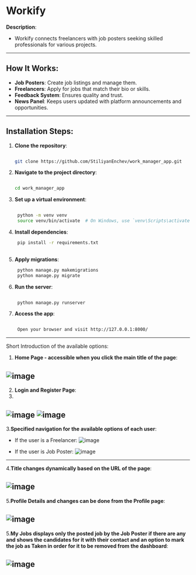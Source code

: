 # **Workify**

**Description**:  
- Workify connects freelancers with job posters seeking skilled professionals for various projects.


---

## **How It Works**:
- **Job Posters**: Create job listings and manage them.
- **Freelancers**: Apply for jobs that match their bio or skills.
- **Feedback System**: Ensures quality and trust.
- **News Panel**: Keeps users updated with platform announcements and opportunities.

---

## **Installation Steps**:

1. **Clone the repository**:
   ```bash
   
   git clone https://github.com/StiliyanEnchev/work_manager_app.git
   ```
2. **Navigate to the project directory**:
   ```bash
   
   cd work_manager_app
    ```

3. **Set up a virtual environment**:
   ```bash

    python -m venv venv
    source venv/bin/activate  # On Windows, use `venv\Scripts\activate`
    ```

4. **Install dependencies**:
   ```bash
    pip install -r requirements.txt
  
   ```

5. **Apply migrations**:
   ```bash
    python manage.py makemigrations
    python manage.py migrate
   ```

6. **Run the server**:
   ```bash
   
    python manage.py runserver
   ```

6. **Access the app**:
   ```bash

    Open your browser and visit http://127.0.0.1:8000/
   ```

---

Short Introduction of the available options: 
1. **Home Page - accessible when you click the main title of the page**:

![image](https://github.com/user-attachments/assets/bf162666-0392-40a1-b021-69bdd8bd2406)
---

2. **Login and Register Page**:
3. 
![image](https://github.com/user-attachments/assets/49b876e2-e40a-453a-b96a-c421665abe7c)
![image](https://github.com/user-attachments/assets/08094e07-c675-4f5c-b68f-5beb7412db31)
---

3.**Specified navigation for the available options of each user**:

- If the user is a Freelancer: 
![image](https://github.com/user-attachments/assets/871f49d6-582b-4488-9c8f-10438f1df975)

- If the user is Job Poster:
![image](https://github.com/user-attachments/assets/a7f02848-3a1b-4bbc-ad03-ac099b0a90c2)
---

4.**Title changes dynamically based on the URL of the page**:

![image](https://github.com/user-attachments/assets/cf33fa5d-134c-43f8-9f91-c4cb4f2a9624)
---

5.**Profile Details and changes can be done from the Profile page**:

![image](https://github.com/user-attachments/assets/65bcaf94-9cb3-41c5-95ca-10adba720377)
---

5.**My Jobs displays only the posted job by the Job Poster if there are any and shows the candidates for it with their contact and an option to mark the job as Taken in order for it to be removed from the dashboard**:

![image](https://github.com/user-attachments/assets/a9ccd133-62ab-4493-b486-b84eb71bee8a)
---
